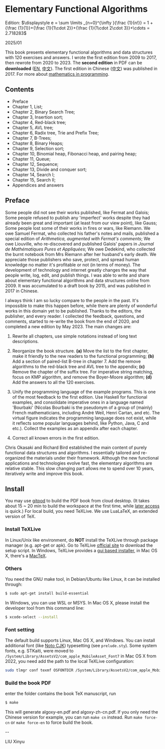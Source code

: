 Elementary Functional Algorithms
====

Edition: $\displaystyle e = \sum \limits _{n=0}^{\infty }{\frac {1}{n!}} = 1 + {\frac {1}{1}}+{\frac {1}{1\cdot 2}}+{\frac {1}{1\cdot 2\cdot 3}}+\cdots = 2.718283$

2025/01

This book presents elementary functional algorithms and data structures with 120 exercises and answers. I wrote the first edition from 2009 to 2017, then rewrote from 2020 to 2023. The **second edition** in PDF can be **downloaded** ([EN](https://github.com/user-attachments/files/18287890/algoxy-en.pdf), [中文](https://github.com/user-attachments/files/18287891/algoxy-zh-cn.pdf)). The first edition in Chinese ([中文](https://book.douban.com/subject/26931430/)) was published in 2017. For more about [mathematics in programming](https://link.springer.com/book/10.1007/978-981-97-2432-1).

<!-- <img src="https://user-images.githubusercontent.com/332938/95418499-442e4b00-096a-11eb-81b9-496020aa5f10.jpg" width="400"> -->

Contents
--------

- Preface
- Chapter 1, List;
- Chapter 2, Binary Search Tree;
- Chapter 3, Insertion sort;
- Chapter 4, Red-black tree;
- Chapter 5, AVL tree;
- Chapter 6, Radix tree, Trie and Prefix Tree;
- Chapter 7, B-Trees;
- Chapter 8, Binary Heaps;
- Chapter 9, Selection sort;
- Chapter 10, Binomial heap, Fibonacci heap, and pairing heap;
- Chapter 11, Queue;
- Chapter 12, Sequence;
- Chapter 13, Divide and conquer sort;
- Chapter 14, Search I;
- Chapter 15, Search II;
- Appendices and answers

Preface
--------
Some people did not see their works published, like Fermat and Galois; Some people refused to publish any 'imperfect' works despite they had already been great and important (at least from our view point), like Gauss; Some people lost some of their works in fires or wars, like Riemann. We owe Samuel Fermat, who collected his father's notes and mails, published a special edition of _Arithmetica, augmented with Fermat's comments_; We owe Liouville, who re-discovered and published Galois' papers in _Journal de Mathématiques Pures et Appliquées_; We owe Dedekind, who collected the burnt notebook from Mrs Riemann after her husband's early death. We appreciate those publishers who save, protect, and spread human knowledge no matter it's profitable or not (in terms of money). The development of technology and internet greatly changes the way that people write, log, edit, and publish things. I was able to write and share about elementary functional algorithms and data structures online from 2009. It was accumulated to a draft book by 2015, and was published in 2017 in Chinese.

I always think I am so lucky compare to the people in the past. It's impossible to make this happen before, while there are plenty of wonderful works in this domain yet to be published. Thanks to the editors, the publisher, and every reader. I collected the feedback, questions, and comments, started to re-write the book from the end of 2020, and completed a new edition by May 2023. The main changes are:

1. Rewrite all chapters, use simple notations instead of long text descriptions.

2. Reorganize the book structure. **(a)** Move the list to the first chapter, make it friendly to the new readers to the functional programming; **(b)** Add a section of paired-list B-tree in chapter 7. Add the remove algorithms to the red-black tree and AVL tree to the appendix; **(c)** Remove the chapter of the suffix tree. For imperative string matching, focus on KMP algorithm, and remove the Boyer-Moore algorithm; **(d)** Add the answers to all the 120 exercises.

3. Unify the programming language of the example programs. This is one of the most feedback to the first edition. Use Haskell for functional examples, and consolidate imperative ones in a language named 'Bourbaki' (Nicolas Bourbaki is the pseudonym of a group of (mainly) French mathematicians, including André Weil, Henri Cartan, and etc. The virtual figure indicates the programming language does not exist, while it reflects some popular languages behind, like Python, Java, C and etc.). Collect the examples as an appendix after each chapter.

4. Correct all known errors in the first edition.

Chris Okasaki and Richard Bird established the main content of purely functional data structures and algorithms. I essentially tailored and re-organized the materials under their framework. Although the new functional applications and technologies evolve fast, the elementary algorithms are relative stable. This slow changing part allows me to spend over 10 years, iteratively write and improve this book.

Install
--------

You may use [gitpod](https://gitpod.io/#https://github.com/liuxinyu95/algoxy) to build the PDF book from cloud desktop. (It takes about 15 ~ 20 min to build the workspace at the first time, while [later access](https://gitpod.io/workspaces) is quick.) For local build, you need TeXLive. We use LuaLaTeX, an extended version of TeX.

### Install TeXLive

In Linux/Unix like environment, do **NOT** install the TeXLive through package manager (e.g. apt-get or apk). Go to TeXLive [official site](https://tug.org/texlive/) to download the setup script. In Windows, TeXLive provides a [gui based installer](https://tug.org/texlive/windows.html), in Mac OS X, there's a [MacTeX](https://www.tug.org/mactex/).

### Others

You need the GNU make tool, in Debian/Ubuntu like Linux, it can be installed through:

```bash
$ sudo apt-get install build-essential
```

In Windows, you can use WSL or MSYS. In Mac OS X, please install the developer tool from this command line:

```bash
$ xcode-select --install
```

### Font setting

The default build supports Linux, Mac OS X, and Windows. You can install additional font (like [Noto CJK](https://github.com/notofonts/noto-cjk/)) typesetting (see `prelude.sty`). Some system fonts, e.g. STKaiti, were moved to `/System/Library/AssetsV2/com_apple_MobileAsset_Font7` in Mac OS X from 2022, you need add the path to the local TeXLive configuration:

```bash
sudo tlmgr conf texmf OSFONTDIR /System/Library/AssetsV2/com_apple_MobileAsset_Font7
```

### Build the book PDF

enter the folder contains the book TeX manuscript, run

```bash
$ make
```

This will generate algoxy-en.pdf and algoxy-zh-cn.pdf. If you only need the Chinese version for example, you can run `make cn` instead. Run `make force-cn` or `make force-en` to force build the book.

--

LIU Xinyu
